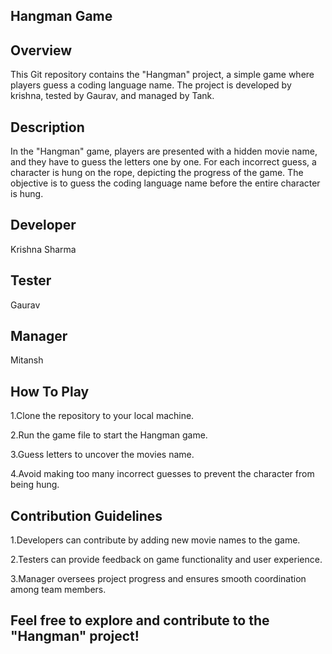 
## Hangman Game
## Overview
This Git repository contains the "Hangman" project, a simple game where players guess a coding language name. The project is developed by krishna, tested by Gaurav, and managed by Tank.
## Description
In the "Hangman" game, players are presented with a hidden movie name, and they have to guess the letters one by one. For each incorrect guess, a character is hung on the rope, depicting the progress of the game. The objective is to guess the coding language name before the entire character is hung.
## Developer
Krishna Sharma
## Tester
Gaurav
## Manager
Mitansh

## How To Play
1.Clone the repository to your local machine.

2.Run the game file to start the Hangman game.

3.Guess letters to uncover the movies name.

4.Avoid making too many incorrect guesses to prevent the character from being hung.

## Contribution Guidelines
1.Developers can contribute by adding new movie names to the game.

2.Testers can provide feedback on game functionality and user experience.

3.Manager oversees project progress and ensures smooth coordination among team members.
## Feel free to explore and contribute to the "Hangman" project!
